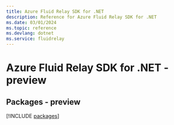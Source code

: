 ```yaml
---
title: Azure Fluid Relay SDK for .NET
description: Reference for Azure Fluid Relay SDK for .NET
ms.date: 03/01/2024
ms.topic: reference
ms.devlang: dotnet
ms.service: fluidrelay
---
```

# Azure Fluid Relay SDK for .NET - preview
## Packages - preview
[!INCLUDE [packages](fluid-relay-index.md)]
